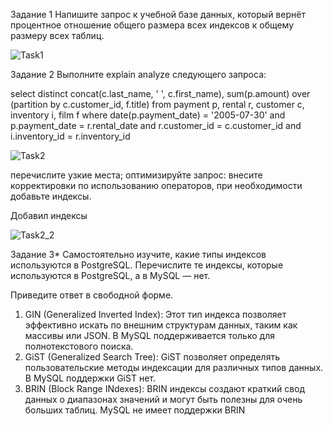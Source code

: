 Задание 1
Напишите запрос к учебной базе данных, который вернёт процентное отношение общего размера всех индексов к общему размеру всех таблиц.

![Task1](https://github.com/DmitriyKly/HW_DevOps_Netology/blob/main/%D0%9E%D1%87%D0%B5%D1%80%D0%B5%D0%B4%D0%B8%20RabbitMQ/screen/task3_2.png)

Задание 2
Выполните explain analyze следующего запроса:

select distinct concat(c.last_name, ' ', c.first_name), sum(p.amount) over (partition by c.customer_id, f.title)
from payment p, rental r, customer c, inventory i, film f
where date(p.payment_date) = '2005-07-30' and p.payment_date = r.rental_date and r.customer_id = c.customer_id and i.inventory_id = r.inventory_id

![Task2](https://github.com/DmitriyKly/HW_DevOps_Netology/blob/main/%D0%9E%D1%87%D0%B5%D1%80%D0%B5%D0%B4%D0%B8%20RabbitMQ/screen/task3_2.png)

перечислите узкие места;
оптимизируйте запрос: внесите корректировки по использованию операторов, при необходимости добавьте индексы.

Добавил индексы

![Task2_2](https://github.com/DmitriyKly/HW_DevOps_Netology/blob/main/%D0%9E%D1%87%D0%B5%D1%80%D0%B5%D0%B4%D0%B8%20RabbitMQ/screen/task3_2.png)

Задание 3*
Самостоятельно изучите, какие типы индексов используются в PostgreSQL. Перечислите те индексы, которые используются в PostgreSQL, а в MySQL — нет.

Приведите ответ в свободной форме.

1. GIN (Generalized Inverted Index): Этот тип индекса позволяет эффективно искать по внешним структурам данных, таким как массивы или JSON. В MySQL поддерживается только для полнотекстового поиска.
2. GiST (Generalized Search Tree): GiST позволяет определять пользовательские методы индексации для различных типов данных. В MySQL поддержки GiST нет.
3. BRIN (Block Range INdexes): BRIN индексы создают краткий свод данных о диапазонах значений и могут быть полезны для очень больших таблиц. MySQL не имеет поддержки BRIN